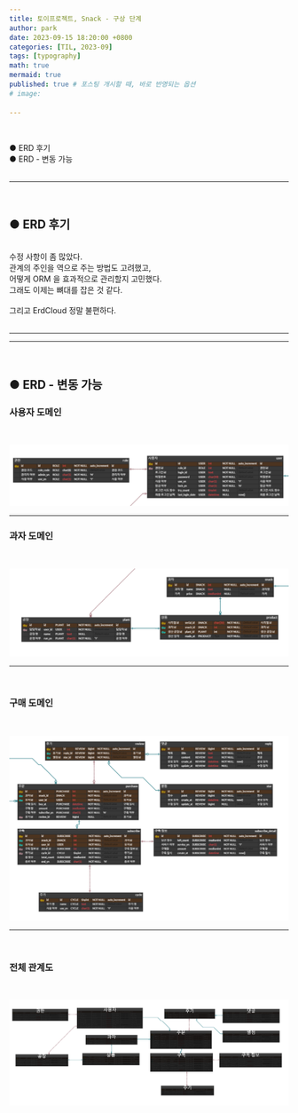 ```yaml
---
title: 토이프로젝트, Snack - 구상 단계
author: park
date: 2023-09-15 18:20:00 +0800
categories: [TIL, 2023-09]
tags: [typography]
math: true
mermaid: true
published: true # 포스팅 개시할 때, 바로 반영되는 옵션
# image: 

---
```


<br>

● ERD 후기<br>
● ERD - 변동 가능<br>
<br>

---

<br>

##  ● ERD 후기

<br>
수정 사항이 좀 많았다.<br>
관계의 주인을 역으로 주는 방법도 고려했고, <br>
어떻게 ORM 을 효과적으로 관리할지 고민했다.<br>
그래도 이제는 뼈대를 잡은 것 같다.<br>
<br>
그리고 ErdCloud 정말 불편하다.<br>

<br>

---

---

<br>

## ● ERD - 변동 가능


### 사용자 도메인

<br>

![01](/assets/img/04.java/00.etc/06.toy-project-Snack/01.jpg)

---

### 과자 도메인

<br>

![02](/assets/img/04.java/00.etc/06.toy-project-Snack/02.jpg)

---

<br>

### 구매 도메인

<br>

![03](/assets/img/04.java/00.etc/06.toy-project-Snack/03.jpg)

---

<br>

### 전체 관계도

<br>

![04](/assets/img/04.java/00.etc/06.toy-project-Snack/04.jpg)

<br>

<br>

